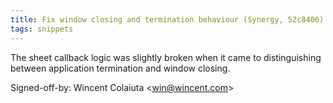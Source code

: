 ```yaml
---
title: Fix window closing and termination behaviour (Synergy, 52c8406)
tags: snippets
---
```


The sheet callback logic was slightly broken when it came to distinguishing between application termination and window closing.

Signed-off-by: Wincent Colaiuta &lt;win@wincent.com&gt;
